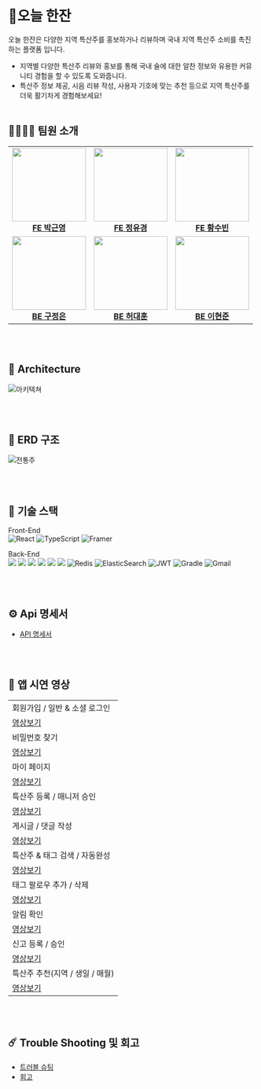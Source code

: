 # 🍺오늘 한잔

오늘 한잔은 다양한 지역 특산주를 홍보하거나 리뷰하며 
국내 지역 특산주 소비를 촉진하는 플랫폼 입니다.

- 지역별 다양한 특산주 리뷰와 홍보를 통해 국내 술에 대한 알찬 정보와 유용한 커뮤니티 경험을 할 수 있도록 도와줍니다.
- 특산주 정보 제공, 시음 리뷰 작성, 사용자 기호에 맞는 추천 등으로 지역 특산주를 더욱 활기차게 경험해보세요!
<br><br>
## 👩‍👩‍👧‍👦 팀원 소개

<table>
  <tbody>
    <tr>
      <td align="center"><a href="https://github.com/KatsCC"><img src="https://github.com/user-attachments/assets/c9a589eb-ebd0-4f31-b569-c03f048042f3" width="150px;" alt=""/><br /><b>FE 박근영</b></a><br /></td>
      <td align="center"><a href="https://github.com/Lauveno"><img src="https://avatars.githubusercontent.com/u/49627661?v=4" width="150px;" alt=""/><br /><b>FE 정유경</b></a><br /></td>
      <td align="center"><a href="https://github.com/subin114"><img src="https://github.com/user-attachments/assets/03970566-5632-4194-b508-943a3931e1e2" width="150px;" alt=""/><br /><b>FE 황수빈</b></a><br /></td>
     <tr/>
      <td align="center"><a href="https://github.com/gkjm123"><img src="https://avatars.githubusercontent.com/u/47303804?v=4" width="150px;" alt=""/><br /><b>BE 구정은</b></a><br /></td>
      <td align="center"><a href="https://github.com/BigHuni"><img src="https://avatars.githubusercontent.com/u/79084294?v=4" width="150px;" alt=""/><br /><b>BE 허대훈</b></a><br /></td>
      <td align="center"><a href="https://github.com/Hyun-jun-Lee0811"><img src="https://avatars.githubusercontent.com/u/80097977?v=4" width="150px;" alt=""/><br /><b>BE 이현준</b></a><br /></td>
    </tr>
  </tbody>
</table>

<br><br>
## 🗼 Architecture
![아키텍쳐](https://github.com/user-attachments/assets/f82521ed-531b-4e2a-ba49-8ef31549a6d8)

<br><br>
## 💽 ERD 구조
![전통주](https://github.com/user-attachments/assets/1b8ad56e-0539-4e24-bc4d-774f05bdb9d0)


<br><br>
## 📎 기술 스택  

Front-End  
![React](https://img.shields.io/badge/react-%2320232a.svg?style=for-the-badge&logo=react&logoColor=%2361DAFB)
![TypeScript](https://img.shields.io/badge/typescript-%23007ACC.svg?style=for-the-badge&logo=typescript&logoColor=white)
![Framer](https://img.shields.io/badge/Framer-black?style=for-the-badge&logo=framer&logoColor=blue)

Back-End  
<img src="https://img.shields.io/badge/java-007396?style=for-the-badge&logo=java&logoColor=white">
<img src="https://img.shields.io/badge/mariaDB-003545?style=for-the-badge&logo=mariaDB&logoColor=white">
<img src="https://img.shields.io/badge/springboot-6DB33F?style=for-the-badge&logo=springboot&logoColor=white">
<img src="https://img.shields.io/badge/amazonaws-232F3E?style=for-the-badge&logo=amazonaws&logoColor=white">
<img src="https://img.shields.io/badge/github-181717?style=for-the-badge&logo=github&logoColor=white">
<img src="https://img.shields.io/badge/git-F05032?style=for-the-badge&logo=git&logoColor=white">
![Redis](https://img.shields.io/badge/redis-%23DD0031.svg?style=for-the-badge&logo=redis&logoColor=white)
![ElasticSearch](https://img.shields.io/badge/-ElasticSearch-005571?style=for-the-badge&logo=elasticsearch)
![JWT](https://img.shields.io/badge/JWT-black?style=for-the-badge&logo=JSON%20web%20tokens)
![Gradle](https://img.shields.io/badge/Gradle-02303A.svg?style=for-the-badge&logo=Gradle&logoColor=white)
![Gmail](https://img.shields.io/badge/Gmail-D14836?style=for-the-badge&logo=gmail&logoColor=white)

<br><br>
## ⚙️ Api 명세서  
* [API 명세서](https://develop-growth.notion.site/API-6e0a82c75ac84b38bddb77da0ad96139)

<br><br>
## 📱 앱 시연 영상  
<table>
  <tr>
    <td>회원가입 / 일반 & 소셜 로그인</td>
  </tr>
  <tr>
    <td><a href="">영상보기</a></td>
  </tr>

  <tr>
    <td>비밀번호 찾기</td>
  </tr>
  <tr>
    <td><a href="">영상보기</a></td>
  </tr>

  <tr>
    <td>마이 페이지</td>
  </tr>
  <tr>
    <td><a href="">영상보기</a></td>
  </tr>

  <tr>
    <td>특산주 등록 / 매니저 승인</td>
  </tr>
  <tr>
    <td><a href="">영상보기</a></td>
  </tr>

  <tr>
    <td>게시글 / 댓글 작성</td>
  </tr>
  <tr>
    <td><a href="">영상보기</a></td>
  </tr>

  <tr>
    <td>특산주 & 태그 검색 / 자동완성</td>
  </tr>
  <tr>
    <td><a href="">영상보기</a></td>
  </tr>

  <tr>
    <td>태그 팔로우 추가 / 삭제</td>
  </tr>
  <tr>
    <td><a href="">영상보기</a></td>
  </tr>

  <tr>
    <td>알림 확인</td>
  </tr>
  <tr>
    <td><a href="">영상보기</a></td>
  </tr>

  <tr>
    <td>신고 등록 / 승인</td>
  </tr>
  <tr>
    <td><a href="">영상보기</a></td>
  </tr>

  <tr>
    <td>특산주 추천(지역 / 생일 / 매월)</td>
  </tr>
  <tr>
    <td><a href="">영상보기</a></td>
  </tr>
</table>

<br><br>
## ☄️ Trouble Shooting 및 회고  
* [트러블 슈팅](https://develop-growth.notion.site/a30c421bef1745fc94296595745aa4ff)
* [회고](https://develop-growth.notion.site/4d3afdc9157b46ce90e9344c6a1f09f9)





